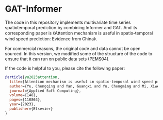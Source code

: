 # GAT-Informer
The code in this repository implements multivariate time series spatiotemporal prediction by combining Informer and GAT. And its corresponding paper is 《Attention mechanism is useful in spatio-temporal wind speed prediction: Evidence from China》.

For commercial reasons, the original code and data cannot be open sourced. In this version, we modified some of the structure of the code to ensure that it can run on public data sets (PEMS04).

If the code is helpful to you, please cite the following paper:
```bibtex
@article{yu2023attention,
  title={Attention mechanism is useful in spatio-temporal wind speed prediction: Evidence from China},
  author={Yu, Chengqing and Yan, Guangxi and Yu, Chengming and Mi, Xiwei},
  journal={Applied Soft Computing},
  volume={148},
  pages={110864},
  year={2023},
  publisher={Elsevier}
}
```
